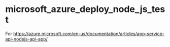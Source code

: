 # microsoft_azure_deploy_node_js_test
For https://azure.microsoft.com/en-us/documentation/articles/app-service-api-nodejs-api-app/
